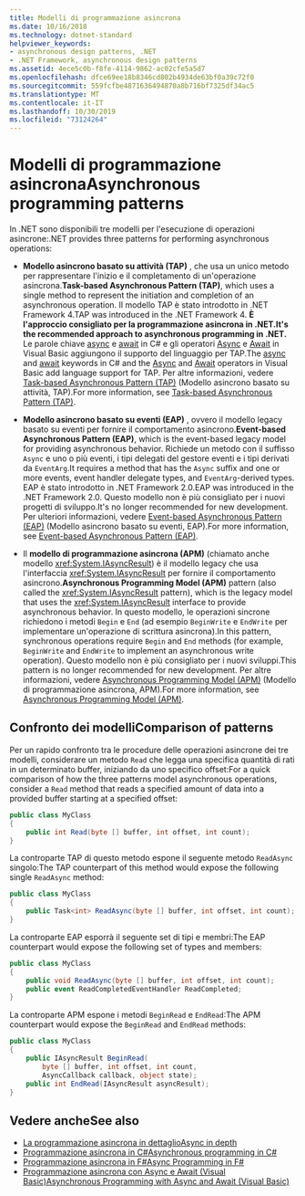 ```yaml
---
title: Modelli di programmazione asincrona
ms.date: 10/16/2018
ms.technology: dotnet-standard
helpviewer_keywords:
- asynchronous design patterns, .NET
- .NET Framework, asynchronous design patterns
ms.assetid: 4ece5c0b-f8fe-4114-9862-ac02cfe5a5d7
ms.openlocfilehash: dfce69ee18b8346cd802b4934de63bf0a39c72f0
ms.sourcegitcommit: 559fcfbe4871636494870a8b716bf7325df34ac5
ms.translationtype: MT
ms.contentlocale: it-IT
ms.lasthandoff: 10/30/2019
ms.locfileid: "73124264"
---
```

# <a name="asynchronous-programming-patterns"></a><span data-ttu-id="2e4c2-102">Modelli di programmazione asincrona</span><span class="sxs-lookup"><span data-stu-id="2e4c2-102">Asynchronous programming patterns</span></span>

<span data-ttu-id="2e4c2-103">In .NET sono disponibili tre modelli per l'esecuzione di operazioni asincrone:</span><span class="sxs-lookup"><span data-stu-id="2e4c2-103">.NET provides three patterns for performing asynchronous operations:</span></span>  

- <span data-ttu-id="2e4c2-104">**Modello asincrono basato su attività (TAP)** , che usa un unico metodo per rappresentare l'inizio e il completamento di un'operazione asincrona.</span><span class="sxs-lookup"><span data-stu-id="2e4c2-104">**Task-based Asynchronous Pattern (TAP)**, which uses a single method to represent the initiation and completion of an asynchronous operation.</span></span> <span data-ttu-id="2e4c2-105">Il modello TAP è stato introdotto in .NET Framework 4.</span><span class="sxs-lookup"><span data-stu-id="2e4c2-105">TAP was introduced in the .NET Framework 4.</span></span> <span data-ttu-id="2e4c2-106">**È l'approccio consigliato per la programmazione asincrona in .NET.**</span><span class="sxs-lookup"><span data-stu-id="2e4c2-106">**It's the recommended approach to asynchronous programming in .NET.**</span></span> <span data-ttu-id="2e4c2-107">Le parole chiave [async](../../csharp/language-reference/keywords/async.md) e [await](../../csharp/language-reference/operators/await.md) in C# e gli operatori [Async](../../visual-basic/language-reference/modifiers/async.md) e [Await](../../visual-basic/language-reference/operators/await-operator.md) in Visual Basic aggiungono il supporto del linguaggio per TAP.</span><span class="sxs-lookup"><span data-stu-id="2e4c2-107">The [async](../../csharp/language-reference/keywords/async.md) and [await](../../csharp/language-reference/operators/await.md) keywords in C# and the [Async](../../visual-basic/language-reference/modifiers/async.md) and [Await](../../visual-basic/language-reference/operators/await-operator.md) operators in Visual Basic add language support for TAP.</span></span> <span data-ttu-id="2e4c2-108">Per altre informazioni, vedere [Task-based Asynchronous Pattern (TAP)](task-based-asynchronous-pattern-tap.md) (Modello asincrono basato su attività, TAP).</span><span class="sxs-lookup"><span data-stu-id="2e4c2-108">For more information, see [Task-based Asynchronous Pattern (TAP)](task-based-asynchronous-pattern-tap.md).</span></span>  

- <span data-ttu-id="2e4c2-109">**Modello asincrono basato su eventi (EAP)** , ovvero il modello legacy basato su eventi per fornire il comportamento asincrono.</span><span class="sxs-lookup"><span data-stu-id="2e4c2-109">**Event-based Asynchronous Pattern (EAP)**, which is the event-based legacy model for providing asynchronous behavior.</span></span> <span data-ttu-id="2e4c2-110">Richiede un metodo con il suffisso `Async` e uno o più eventi, i tipi delegati del gestore eventi e i tipi derivati da `EventArg`.</span><span class="sxs-lookup"><span data-stu-id="2e4c2-110">It requires a method that has the `Async` suffix and one or more events, event handler delegate types, and `EventArg`-derived types.</span></span> <span data-ttu-id="2e4c2-111">EAP è stato introdotto in .NET Framework 2.0.</span><span class="sxs-lookup"><span data-stu-id="2e4c2-111">EAP was introduced in the .NET Framework 2.0.</span></span> <span data-ttu-id="2e4c2-112">Questo modello non è più consigliato per i nuovi progetti di sviluppo.</span><span class="sxs-lookup"><span data-stu-id="2e4c2-112">It's no longer recommended for new development.</span></span> <span data-ttu-id="2e4c2-113">Per ulteriori informazioni, vedere [Event-based Asynchronous Pattern (EAP)](event-based-asynchronous-pattern-eap.md) (Modello asincrono basato su eventi, EAP).</span><span class="sxs-lookup"><span data-stu-id="2e4c2-113">For more information, see [Event-based Asynchronous Pattern (EAP)](event-based-asynchronous-pattern-eap.md).</span></span>  

- <span data-ttu-id="2e4c2-114">Il **modello di programmazione asincrona (APM)** (chiamato anche modello <xref:System.IAsyncResult>) è il modello legacy che usa l'interfaccia <xref:System.IAsyncResult> per fornire il comportamento asincrono.</span><span class="sxs-lookup"><span data-stu-id="2e4c2-114">**Asynchronous Programming Model (APM)** pattern (also called the <xref:System.IAsyncResult> pattern), which is the legacy model that uses the <xref:System.IAsyncResult> interface to provide asynchronous behavior.</span></span> <span data-ttu-id="2e4c2-115">In questo modello, le operazioni sincrone richiedono i metodi `Begin` e `End` (ad esempio `BeginWrite` e `EndWrite` per implementare un'operazione di scrittura asincrona).</span><span class="sxs-lookup"><span data-stu-id="2e4c2-115">In this pattern, synchronous operations require `Begin` and `End` methods (for example, `BeginWrite` and `EndWrite` to implement an asynchronous write operation).</span></span> <span data-ttu-id="2e4c2-116">Questo modello non è più consigliato per i nuovi sviluppi.</span><span class="sxs-lookup"><span data-stu-id="2e4c2-116">This pattern is no longer recommended for new development.</span></span> <span data-ttu-id="2e4c2-117">Per altre informazioni, vedere [Asynchronous Programming Model (APM)](asynchronous-programming-model-apm.md) (Modello di programmazione asincrona, APM).</span><span class="sxs-lookup"><span data-stu-id="2e4c2-117">For more information, see [Asynchronous Programming Model (APM)](asynchronous-programming-model-apm.md).</span></span>  
  
## <a name="comparison-of-patterns"></a><span data-ttu-id="2e4c2-118">Confronto dei modelli</span><span class="sxs-lookup"><span data-stu-id="2e4c2-118">Comparison of patterns</span></span>

<span data-ttu-id="2e4c2-119">Per un rapido confronto tra le procedure delle operazioni asincrone dei tre modelli, considerare un metodo `Read` che legga una specifica quantità di rati in un determinato buffer, iniziando da uno specifico offset:</span><span class="sxs-lookup"><span data-stu-id="2e4c2-119">For a quick comparison of how the three patterns model asynchronous operations, consider a `Read` method that reads a specified amount of data into a provided buffer starting at a specified offset:</span></span>  
  
```csharp  
public class MyClass  
{  
    public int Read(byte [] buffer, int offset, int count);  
}  
```  

<span data-ttu-id="2e4c2-120">La controparte TAP di questo metodo espone il seguente metodo `ReadAsync` singolo:</span><span class="sxs-lookup"><span data-stu-id="2e4c2-120">The TAP counterpart of this method would expose the following single `ReadAsync` method:</span></span>  
  
```csharp
public class MyClass  
{  
    public Task<int> ReadAsync(byte [] buffer, int offset, int count);  
}  
```

<span data-ttu-id="2e4c2-121">La controparte EAP esporrà il seguente set di tipi e membri:</span><span class="sxs-lookup"><span data-stu-id="2e4c2-121">The EAP counterpart would expose the following set of types and members:</span></span>  
  
```csharp  
public class MyClass  
{  
    public void ReadAsync(byte [] buffer, int offset, int count);  
    public event ReadCompletedEventHandler ReadCompleted;  
}  
```  
  
<span data-ttu-id="2e4c2-122">La controparte APM espone i metodi `BeginRead` e `EndRead`:</span><span class="sxs-lookup"><span data-stu-id="2e4c2-122">The APM counterpart would expose the `BeginRead` and `EndRead` methods:</span></span>  
  
```csharp  
public class MyClass  
{  
    public IAsyncResult BeginRead(  
        byte [] buffer, int offset, int count,   
        AsyncCallback callback, object state);  
    public int EndRead(IAsyncResult asyncResult);  
}  
```  

## <a name="see-also"></a><span data-ttu-id="2e4c2-123">Vedere anche</span><span class="sxs-lookup"><span data-stu-id="2e4c2-123">See also</span></span>

- [<span data-ttu-id="2e4c2-124">La programmazione asincrona in dettaglio</span><span class="sxs-lookup"><span data-stu-id="2e4c2-124">Async in depth</span></span>](../async-in-depth.md)
- [<span data-ttu-id="2e4c2-125">Programmazione asincrona in C#</span><span class="sxs-lookup"><span data-stu-id="2e4c2-125">Asynchronous programming in C#</span></span>](../../csharp/async.md)
- [<span data-ttu-id="2e4c2-126">Programmazione asincrona in F#</span><span class="sxs-lookup"><span data-stu-id="2e4c2-126">Async Programming in F#</span></span>](../../fsharp/tutorials/asynchronous-and-concurrent-programming/async.md)
- [<span data-ttu-id="2e4c2-127">Programmazione asincrona con Async e Await (Visual Basic)</span><span class="sxs-lookup"><span data-stu-id="2e4c2-127">Asynchronous Programming with Async and Await (Visual Basic)</span></span>](../../visual-basic/programming-guide/concepts/async/index.md)
